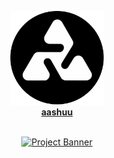 <div align="center">

<img src="./public/aashuuprofile.png" alt="aashuu" width="150" /><br>
<a href="https://www.ashutoshkumar.me/"><strong>aashuu</strong></a>

</div>

<div align="center">
  <br />
    <a href="https://www.ashutoshkumar.me/" target="_blank">
      <img src="https://github.com/warrior-works/WW-Portfolio-04/assets/151519281/c6ca3c03-6cb7-4f67-a9b9-a73da5bfa0d8" alt="Project Banner">
    </a>
  <br />
</div>
  
